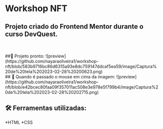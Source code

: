 # Workshop NFT

## Projeto criado do Frontend Mentor durante o curso DevQuest.
<br>
<br>
##📌 Projeto pronto:
![preview] (https://github.com/nayaraoliveira1/workshop-nft/blob/583b9716bc86d6315a93e8dc759147ddcaf5ea59/image/Captura%20de%20tela%202023-02-28%20200623.png)

<br>
## 📌 Quando é passado o mouse em cima da imagem:
![preview] (https://github.com/nayaraoliveira1/workshop-nft/blob/e42bcec80faa09f357011ac508e3e978e5f799b4/image/Captura%20de%20tela%202023-02-28%20202715.png)
<br>

## 🛠️ Ferramentas utilizadas:
*HTML
*CSS
